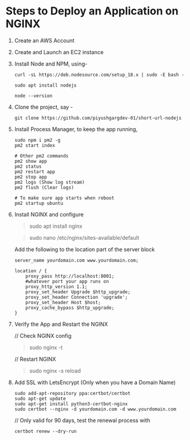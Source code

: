 # Steps to Deploy an Application on NGINX

1. Create an AWS Account

2. Create and Launch an EC2 instance

3. Install Node and NPM, using-
    ```
    curl -sL https://deb.nodesource.com/setup_18.x | sudo -E bash -
    
    sudo apt install nodejs

    node --version
    ```

4. Clone the project, say -
    ```
    git clone https://github.com/piyushgargdev-01/short-url-nodejs
    ```

5. Install Process Manager, to keep the app running, 

    ``` 
    sudo npm i pm2 -g
    pm2 start index

    # Other pm2 commands
    pm2 show app
    pm2 status
    pm2 restart app
    pm2 stop app
    pm2 logs (Show log stream)
    pm2 flush (Clear logs)

    # To make sure app starts when reboot
    pm2 startup ubuntu

    ```

6. Install NGINX and configure

    
    > sudo apt install nginx
    

    > sudo nano /etc/nginx/sites-available/default

    Add the following to the location part of the server block

    ```
    server_name yourdomain.com www.yourdomain.com;

    location / {
        proxy_pass http://localhost:8001; 
        #whatever port your app runs on
        proxy_http_version 1.1;
        proxy_set_header Upgrade $http_upgrade;
        proxy_set_header Connection 'upgrade';
        proxy_set_header Host $host;
        proxy_cache_bypass $http_upgrade;
    }
    ```

8. Verify the App and Restart the NGINX 

    // Check NGINX config
    > sudo nginx -t

    // Restart NGINX
    > sudo nginx -s reload

9. Add SSL with LetsEncrypt (Only when you have a Domain Name)
    ```    
    sudo add-apt-repository ppa:certbot/certbot
    sudo apt-get update
    sudo apt-get install python3-certbot-nginx
    sudo certbot --nginx -d yourdomain.com -d www.yourdomain.com
    ```

    // Only valid for 90 days, test the renewal process with
    
    ```certbot renew --dry-run```